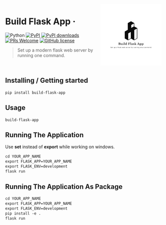 <img src="https://raw.githubusercontent.com/Kushagrabainsla/build-flask-app/main/assets/favicon.ico" alt="Build Flask App Logo" align="right">

# Build Flask App &middot; 
![Python](https://img.shields.io/badge/Language-Python-blue?style=flat&logo=python)
[![PyPI](https://img.shields.io/badge/-PyPI%20Official-green?style=flat&logo=python)](https://pypi.org/project/build-flask-app/)
[![PyPI downloads](https://img.shields.io/pypi/dm/build-flask-app.svg)](https://pypistats.org/packages/build-flask-app)
[![PRs Welcome](https://img.shields.io/badge/PRs-welcome-brightgreen.svg?style=flat)](http://makeapullrequest.com)
[![GitHub license](https://img.shields.io/badge/license-MIT-blue.svg?style=flat)](https://github.com/Kushagrabainsla/build-flask-app/blob/main/LICENSE)

> Set up a modern flask web server by running one command.

<Br/>

## Installing / Getting started

```
pip install build-flask-app
```

## Usage

```
build-flask-app
```

## Running The Application

Use **set** instead of **export** while working on windows.

```
cd YOUR_APP_NAME
export FLASK_APP=YOUR_APP_NAME
export FLASK_ENV=development
flask run
```

## Running The Application As Package

```
cd YOUR_APP_NAME
export FLASK_APP=YOUR_APP_NAME
export FLASK_ENV=development
pip install -e .
flask run
```

